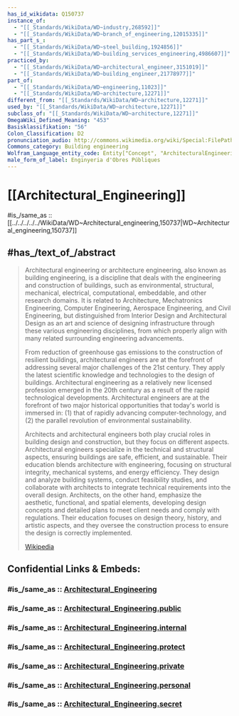 ```yaml
---
has_id_wikidata: Q150737
instance_of:
  - "[[_Standards/WikiData/WD~industry,268592]]"
  - "[[_Standards/WikiData/WD~branch_of_engineering,12015335]]"
has_part_s_:
  - "[[_Standards/WikiData/WD~steel_building,1924856]]"
  - "[[_Standards/WikiData/WD~building_services_engineering,4986607]]"
practiced_by:
  - "[[_Standards/WikiData/WD~architectural_engineer,3151019]]"
  - "[[_Standards/WikiData/WD~building_engineer,21778977]]"
part_of:
  - "[[_Standards/WikiData/WD~engineering,11023]]"
  - "[[_Standards/WikiData/WD~architecture,12271]]"
different_from: "[[_Standards/WikiData/WD~architecture,12271]]"
used_by: "[[_Standards/WikiData/WD~architecture,12271]]"
subclass_of: "[[_Standards/WikiData/WD~architecture,12271]]"
OmegaWiki_Defined_Meaning: "453"
Basisklassifikation: "56"
Colon_Classification: D2
pronunciation_audio: http://commons.wikimedia.org/wiki/Special:FilePath/De-Bauwesen.ogg
Commons_category: Building engineering
Wolfram_Language_entity_code: Entity["Concept", "ArchitecturalEngineering::gnv9j"]
male_form_of_label: Enginyeria d'Obres Públiques
---
```


# [[Architectural_Engineering]] 

#is_/same_as :: [[../../../../../WikiData/WD~Architectural_engineering,150737|WD~Architectural_engineering,150737]] 

## #has_/text_of_/abstract 

> Architectural engineering or architecture engineering, also known as building engineering, is a discipline that deals with the engineering and construction of buildings, such as environmental, structural, mechanical, electrical, computational, embeddable, and other research domains. It is related to Architecture, Mechatronics Engineering, Computer Engineering, Aerospace Engineering, and Civil Engineering, but distinguished from Interior Design and Architectural Design as an art and science of designing infrastructure through these various engineering disciplines, from which properly align with many related surrounding engineering advancements.
>
> From reduction of greenhouse gas emissions to the construction of resilient buildings, architectural engineers are at the forefront of addressing several major challenges of the 21st century. They apply the latest scientific knowledge and technologies to the design of buildings. Architectural engineering as a relatively new licensed profession emerged in the 20th century as a result of the rapid technological developments. Architectural engineers are at the forefront of two major historical opportunities that today's world is immersed in: (1) that of rapidly advancing computer-technology, and (2) the parallel revolution of environmental sustainability.
>
> Architects and architectural engineers both play crucial roles in building design and construction, but they focus on different aspects. Architectural engineers specialize in the technical and structural aspects, ensuring buildings are safe, efficient, and sustainable. Their education blends architecture with engineering, focusing on structural integrity, mechanical systems, and energy efficiency. They design and analyze building systems, conduct feasibility studies, and collaborate with architects to integrate technical requirements into the overall design. Architects, on the other hand, emphasize the aesthetic, functional, and spatial elements, developing design concepts and detailed plans to meet client needs and comply with regulations. Their education focuses on design theory, history, and artistic aspects, and they oversee the construction process to ensure the design is correctly implemented.
>
> [Wikipedia](https://en.wikipedia.org/wiki/Architectural%20engineering) 


## Confidential Links & Embeds: 

### #is_/same_as :: [Architectural_Engineering](Architectural_Engineering.md) 

### #is_/same_as :: [Architectural_Engineering.public](/_public/Technology/Construction/Architecture/Architectural_Engineering.public.md) 

### #is_/same_as :: [Architectural_Engineering.internal](/_internal/Technology/Construction/Architecture/Architectural_Engineering.internal.md) 

### #is_/same_as :: [Architectural_Engineering.protect](/_protect/Technology/Construction/Architecture/Architectural_Engineering.protect.md) 

### #is_/same_as :: [Architectural_Engineering.private](/_private/Technology/Construction/Architecture/Architectural_Engineering.private.md) 

### #is_/same_as :: [Architectural_Engineering.personal](/_personal/Technology/Construction/Architecture/Architectural_Engineering.personal.md) 

### #is_/same_as :: [Architectural_Engineering.secret](/_secret/Technology/Construction/Architecture/Architectural_Engineering.secret.md)

